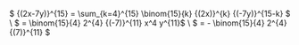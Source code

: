 $ {(2x-7y)}^{15} = \sum\_{k=4}^{15} \binom{15}{k} {(2x)}^{k} {(-7y)}^{15-k} $ \\
$ = \binom{15}{4} 2^{4} {(-7)}^{11} x^4 y^{11}$ \\
$ = - \binom{15}{4} 2^{4} {(7)}^{11} $
